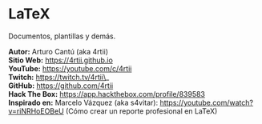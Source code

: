 # LaTeX
Documentos, plantillas y demás.

**Autor:** Arturo Cantú (aka 4rtii)  
**Sitio Web:** https://4rtii.github.io  
**YouTube:** https://youtube.com/c/4rtii  
**Twitch:** https://twitch.tv/4rtii\_  
**GitHub:** https://github.com/4rtii  
**Hack The Box:** https://app.hackthebox.com/profile/839583  
**Inspirado en:** Marcelo Vázquez (aka s4vitar): https://youtube.com/watch?v=riNRHoEOBeU (Cómo crear un reporte profesional en LaTeX)
